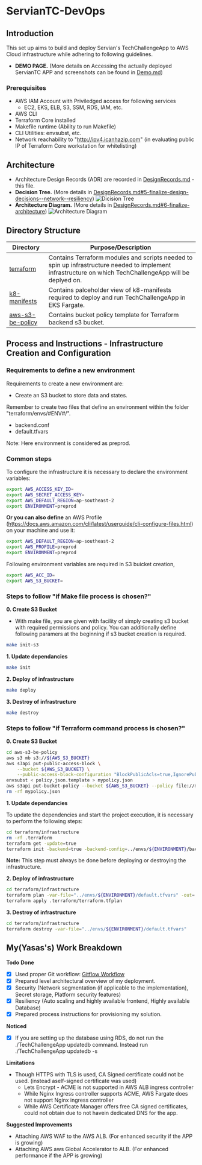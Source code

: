 # ServianTC-DevOps

Introduction
-------------------------------
This set up aims to build and deploy Servian's TechChallengeApp to AWS Cloud infrastructure while adhering to following guidelines. 

* **DEMO PAGE.** (More details on Accessing the actually deployed ServianTC APP and screenshots can be found in [Demo.md](Demo.md))

### **Prerequisites**
* AWS IAM Account with Priviledged access for following services
  * EC2, EKS, ELB, S3, SSM, RDS, IAM, etc.
* AWS CLI
* Terraform Core installed
* Makefile runtime (Ability to run Makefile)
* CLI Utilities: envsubst, etc.
* Network reachability to "http://ipv4.icanhazip.com" (in evaluating public IP of Terraform Core workstation for whitelisting)


## Architecture
* Architecture Design Records (ADR) are recorded in  [DesignRecords.md](DesignRecords.md) - this file.
* **Decision Tree.** (More details in [DesignRecords.md#5-finalize-design-decisions--network--resiliency](DesignRecords.md))
![Dicision Tree](https://drive.google.com/uc?export=view&id=1HuJ2VeDUPYWcw1bbTTnTkn9LgqISUuCz)
* **Architecture Diagram.** (More details in [DesignRecords.md#6-finalize-architecture](DesignRecords.md))
![Architecture Diagram](https://drive.google.com/uc?export=view&id=1Alyc_8pXIag2RCma3BkUI7tkGjUi6wor)

## Directory Structure
| Directory                | Purpose/Description                                                                                                                                              |
|--------------------------|------------------------------------------------------------------------------------------------------------------------------------------------------------------|
| [terraform](./terraform) | Contains Terraform modules and scripts needed to spin up infrastructure needed to implement infrastructure on which TechChallengeApp will be deplyed on.
| [k8-manifests](./k8-manifests)     | Contains palceholder view of k8-manifests required to deploy and run TechChallengeApp in EKS Fargate.                                                                   |
| [aws-s3-be-policy](./aws-s3-be-policy)     | Contains bucket policy template for Terraform backend s3 bucket.                                                                   |



## Process and Instructions - Infrastructure Creation and Configuration

### Requirements to define a new environment

Requirements to create a new environment are:
- Create an S3 bucket to store data and states.

Remember to create two files that define an environment within the folder "terraform/envs/#ENV#/".
- backend.conf
- default.tfvars

Note: Here environment is considered as preprod.

### Common steps

To configure the infrastructure it is necessary to declare the environment variables:

```bash
export AWS_ACCESS_KEY_ID=
export AWS_SECRET_ACCESS_KEY=
export AWS_DEFAULT_REGION=ap-southeast-2
export ENVIRONMENT=preprod
```

**Or you can also define** an AWS Profile (https://docs.aws.amazon.com/cli/latest/userguide/cli-configure-files.html) on your machine and use it:

```bash
export AWS_DEFAULT_REGION=ap-southeast-2
export AWS_PROFILE=preprod
export ENVIRONMENT=preprod
```

Following environment variables are required in S3 buicket creation,
```bash
export AWS_ACC_ID=
export AWS_S3_BUCKET=
```

### Steps to follow "if Make file process is chosen?"
**0. Create S3 Bucket**
* With make file, you are given with facility of simply creating s3 bucket with required permissions and policy. You can additionally define following paramers at the beginning if s3 bucket creation is required.

```bash
make init-s3
```

**1. Update dependancies**
```bash
make init
```

**2. Deploy of infrastructure**
```bash
make deploy
```

**3. Destroy of infrastructure**
```bash
make destroy
```

### Steps to follow "if Terraform command process is chosen?"
**0. Create S3 Bucket**
```bash
cd aws-s3-be-policy
aws s3 mb s3://${AWS_S3_BUCKET}
aws s3api put-public-access-block \
    --bucket ${AWS_S3_BUCKET} \
    --public-access-block-configuration "BlockPublicAcls=true,IgnorePublicAcls=true,BlockPublicPolicy=true,RestrictPublicBuckets=true"
envsubst < policy.json.template > mypolicy.json
aws s3api put-bucket-policy --bucket ${AWS_S3_BUCKET} --policy file://mypolicy.json
rm -rf mypolicy.json
```

**1. Update dependancies**

To update the dependencies and start the project execution, it is necessary to perform the following steps:

```bash
cd terraform/infrastructure
rm -rf .terraform
terraform get -update=true
terraform init -backend=true -backend-config=../envs/${ENVIRONMENT}/backend.conf
```
**Note:** This step must always be done before deploying or destroying the infrastructure.

**2. Deploy of infrastructure**


```bash
cd terraform/infrastructure
terraform plan -var-file="../envs/${ENVIRONMENT}/default.tfvars" -out=.terraform/terraform.tfplan
terraform apply .terraform/terraform.tfplan
```

**3. Destroy of infrastructure**

```bash
cd terraform/infrastructure
terraform destroy -var-file="../envs/${ENVIRONMENT}/default.tfvars"
```



My(Yasas's) Work Breakdown
-------------------------------
**Todo**
**Done**
- [x] Used proper Git workflow: [Gitflow Workflow](https://www.atlassian.com/git/tutorials/comparing-workflows/gitflow-workflow)
- [X] Prepared level architectural overview of my deployment.
- [X] Security (Network segmentation (if applicable to the implementation), Secret storage, Platform security features)
- [X] Resiliency (Auto scaling and highly available frontend, Highly available Database)
- [X] Prepared process instructions for provisioning my solution.

**Noticed**
- [X] If you are setting up the database using RDS, do not run the ./TechChallengeApp updatedb command. Instead run ./TechChallengeApp updatedb -s

**Limitations**
* Though HTTPS with TLS is used, CA Signed certificate could not be used. (instead aself-signed certificate was used)
  * Lets Encrypt - ACME is not supported in AWS ALB ingress controller
  * While Nginx Ingress controller supports ACME, AWS Fargate does not support Nginx ingress controller
  * While AWS Certificate Manager offers free CA signed certificates, could not obtain due to not havein dedicated DNS for the app.

**Suggested Improvements**
* Attaching AWS WAF to the AWS ALB. 
(For enhanced security if the APP is growing)
* Attaching AWS aws Global Accelerator to ALB.
(For enhanced performance if the APP is growing)